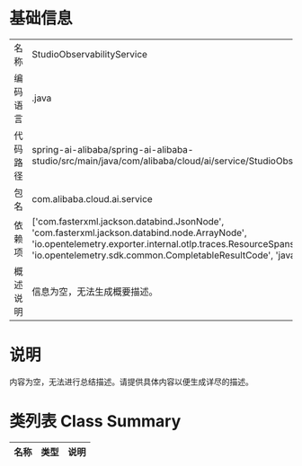 # 基础信息

|      |      |
|------|------|
| 名称 | StudioObservabilityService |
| 编码语言 | .java |
| 代码路径 | spring-ai-alibaba/spring-ai-alibaba-studio/src/main/java/com/alibaba/cloud/ai/service/StudioObservabilityService.java |
| 包名 | com.alibaba.cloud.ai.service |
| 依赖项 | ['com.fasterxml.jackson.databind.JsonNode', 'com.fasterxml.jackson.databind.node.ArrayNode', 'io.opentelemetry.exporter.internal.otlp.traces.ResourceSpansMarshaler', 'io.opentelemetry.sdk.common.CompletableResultCode', 'java.util.Collection'] |
| 概述说明 | 信息为空，无法生成概要描述。 |

# 说明

内容为空，无法进行总结描述。请提供具体内容以便生成详尽的描述。

# 类列表 Class Summary

| 名称   | 类型  | 说明 |
|-------|------|-------------|




